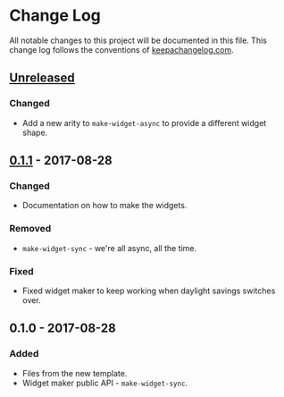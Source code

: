 # Change Log
All notable changes to this project will be documented in this file. This change log follows the conventions of [keepachangelog.com](http://keepachangelog.com/).

## [Unreleased]
### Changed
- Add a new arity to `make-widget-async` to provide a different widget shape.

## [0.1.1] - 2017-08-28
### Changed
- Documentation on how to make the widgets.

### Removed
- `make-widget-sync` - we're all async, all the time.

### Fixed
- Fixed widget maker to keep working when daylight savings switches over.

## 0.1.0 - 2017-08-28
### Added
- Files from the new template.
- Widget maker public API - `make-widget-sync`.

[Unreleased]: https://github.com/your-name/marshmallow/compare/0.1.1...HEAD
[0.1.1]: https://github.com/your-name/marshmallow/compare/0.1.0...0.1.1
